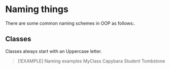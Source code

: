# Naming things
There are some common naming schemes in OOP as follows:.
## Classes
Classes always start with an Uppercase letter.
> [!EXAMPLE] Naming examples
> MyClass
> Capybara
> Student
> Tombstone

